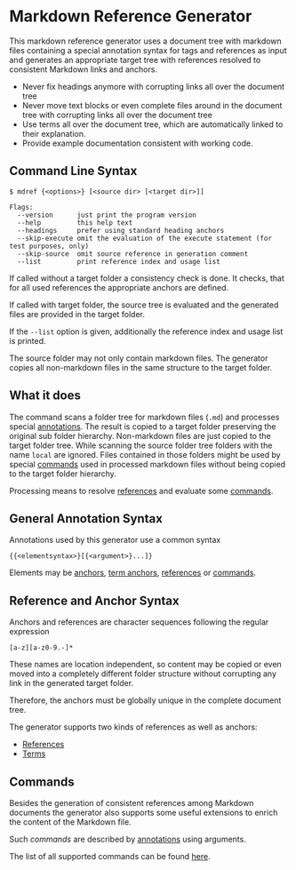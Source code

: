<!-- DO NOT MODIFY                   -->
<!-- this file is generated by mdref -->
<!-- from ../src/README.md           -->

# Markdown Reference Generator

This markdown reference generator uses
a document tree with markdown files containing
a special annotation syntax for tags and references
as input and generates an appropriate target tree with
references resolved to consistent Markdown links
and anchors.

- Never fix headings anymore with corrupting links all over the document tree
- Never move text blocks or even complete files around in the document tree with corrupting links all over the document tree
- Use terms all over the document tree, which are automatically linked to their explanation.
- Provide example documentation consistent with working code.


## Command Line Syntax

```shell
$ mdref {<options>} [<source dir> [<target dir>]]

Flags:
  --version      just print the program version
  --help         this help text
  --headings     prefer using standard heading anchors
  --skip-execute omit the evaluation of the execute statement (for test purposes, only)
  --skip-source  omit source reference in generation comment
  --list         print reference index and usage list
```

If called without a target folder a consistency check is
done. It checks, that for all used references the appropriate anchors are defined.

If called with target folder, the source tree
is evaluated and the generated files are provided in the target folder.

If the `--list` option is given, additionally the reference index
and usage list is printed.


The source folder may not only contain markdown files. The generator copies all non-markdown files in the same structure to the target folder.

## What it does

The command scans a folder tree for markdown files (`.md`) and processes special
[annotations](#general-annotation-syntax).
The result is copied to a target folder preserving the original sub folder hierarchy.
Non-markdown files are just copied to the target folder tree.
While scanning the source folder tree folders with the name `local` are ignored.
Files contained in those folders might be used by special [commands](doc/chapters/commands.md) used in 
processed markdown files without being copied to the target folder hierarchy.

Processing means to resolve [references](#reference-and-anchor-syntax) and evaluate some
[commands](#commands).

## General Annotation Syntax

Annotations used by this generator use a common syntax

```
{{<elementsyntax>}[{<argument>}...]}
```

Elements may be [anchors](doc/chapters/references.md#anchors), [term anchors](doc/chapters/terms.md#anchors), [references](doc/chapters/references.md) or [commands](doc/chapters/commands.md).


## Reference and Anchor Syntax

Anchors and references are character sequences
following the regular expression

<a id="name"></a>

```regexp
[a-z][a-z0-9.-]*
```

These names are location independent, so content
may be copied or even moved into a completely different folder structure without corrupting any link in the generated target folder.

Therefore, the anchors must be globally unique in the
complete document tree.

The generator supports two kinds of references as well as anchors:
- [References](doc/chapters/references.md) 
- [Terms](doc/chapters/terms.md)

## Commands

Besides the generation of consistent references among Markdown documents
the generator also supports some useful extensions to enrich the content
of the Markdown file.

Such *commands* are described by [annotations](#general-annotation-syntax) using
arguments.

The list of all supported commands can be found [here](doc/chapters/commands.md).